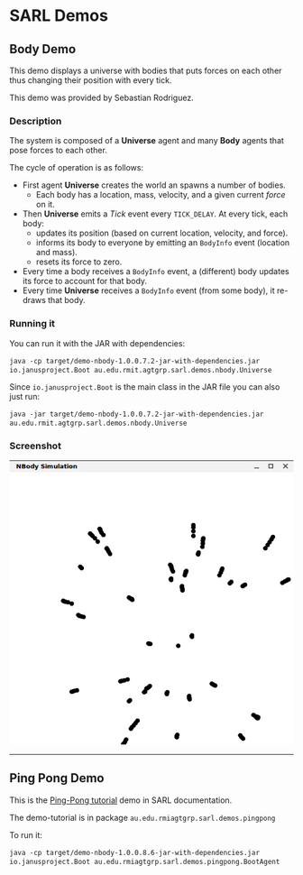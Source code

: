 # SARL Demos


## Body Demo

This demo displays a universe with bodies that puts forces on each other thus changing their position with every tick.

This demo was provided by Sebastian Rodriguez.


### Description

The system is composed of a **Universe** agent and many **Body** agents that pose forces to each other.

The cycle of operation is as follows:

- First agent **Universe** creates the world an spawns a number of bodies.
	- Each body has a location, mass, velocity, and a given current _force_ on it.
- Then **Universe** emits a *Tick* event every `TICK_DELAY`. At every tick, each body:
	- updates its position (based on current location, velocity, and force).
	- informs its body to everyone by emitting an `BodyInfo` event (location and mass).
	- resets its force to zero.
- Every time a body receives a `BodyInfo` event, a (different) body updates its force to account for that body.
- Every time **Universe** receives a `BodyInfo` event (from some body), it re-draws that body.

### Running it

You can run it with the JAR with dependencies:

	java -cp target/demo-nbody-1.0.0.7.2-jar-with-dependencies.jar io.janusproject.Boot au.edu.rmit.agtgrp.sarl.demos.nbody.Universe

Since `io.janusproject.Boot` is the main class in the JAR file you can also just run:

	java -jar target/demo-nbody-1.0.0.7.2-jar-with-dependencies.jar  au.edu.rmit.agtgrp.sarl.demos.nbody.Universe



### Screenshot

![Screenshot](/screenshot.png)



-------------------------

## Ping Pong Demo

This is the [Ping-Pong tutorial](http://www.sarl.io/docs/official/tutorials/PingPong.html) demo in SARL documentation.

The demo-tutorial is in package `au.edu.rmiagtgrp.sarl.demos.pingpong`

To run it:

```
java -cp target/demo-nbody-1.0.0.8.6-jar-with-dependencies.jar io.janusproject.Boot au.edu.rmiagtgrp.sarl.demos.pingpong.BootAgent
```

